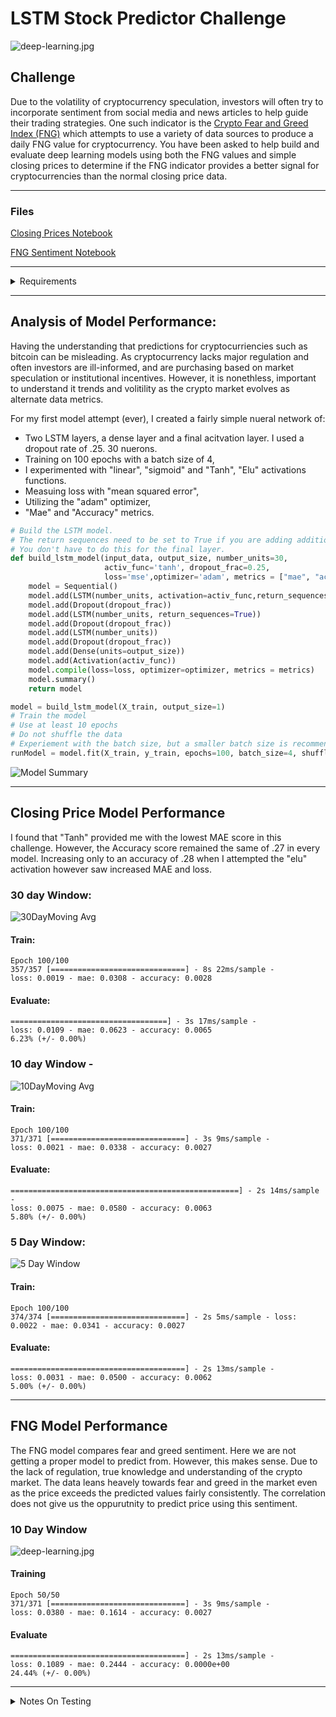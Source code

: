 # LSTM Stock Predictor Challenge

![deep-learning.jpg](Images/deep-learning.jpg)

## Challenge 

Due to the volatility of cryptocurrency speculation, investors will often try to incorporate sentiment from social media and news articles to help guide their trading strategies. One such indicator is the [Crypto Fear and Greed Index (FNG)](https://alternative.me/crypto/fear-and-greed-index/) which attempts to use a variety of data sources to produce a daily FNG value for cryptocurrency. You have been asked to help build and evaluate deep learning models using both the FNG values and simple closing prices to determine if the FNG indicator provides a better signal for cryptocurrencies than the normal closing price data.


- - -

### Files

[Closing Prices Notebook](Starter_Code/lstm_stock_predictor_closing.ipynb)

[FNG Sentiment Notebook](Code/lstm_stock_predictor_fng.ipynb)

- - -
<details close><summary>Requirements</summary>

### Instructions

In this assignment, you will use deep learning recurrent neural networks to model bitcoin closing prices. One model will use the FNG indicators to predict the closing price while the second model will use a window of closing prices to predict the nth closing price.

You will need to:

- [x]  [Prepare the data for training and testing](#prepare-the-data-for-training-and-testing)
- [x]  [Build and train custom LSTM RNNs](#build-and-train-custom-lstm-rnns)
- [x]  [Evaluate the performance of each model](#evaluate-the-performance-of-each-model)

### Prepare the data for training and testing

Use the starter code as a guide to create a Jupyter Notebook for each RNN. The starter code contains a function to help window the data for each dataset.

For the Fear and Greed model, you will use the FNG values to try and predict the closing price. A function is provided in the notebook to help with this.

For the closing price model, you will use previous closing prices to try and predict the next closing price. A function is provided in the notebook to help with this.

Each model will need to use 70% of the data for training and 30% of the data for testing.

Apply a MinMaxScaler to the X and y values to scale the data for the model.

Finally, reshape the X_train and X_test values to fit the model's requirement of (samples, time steps, features).

### Build and train custom LSTM RNNs

In each Jupyter Notebook, create the same custom LSTM RNN architecture. In one notebook, you will fit the data using the FNG values. In the second notebook, you will fit the data using only closing prices.

Use the same parameters and training steps for each model. This is necessary to compare each model accurately.

### Evaluate the performance of each model

Finally, use the testing data to evaluate each model and compare the performance.

Use the above to answer the following:

> Which model has a lower loss?
>
> Which model tracks the actual values better over time?
>
> Which window size works best for the model?



### Submission

* Create Jupyter Notebooks for the homework and host the notebooks on GitHub.

* Include a Markdown that summarizes your homework and include this report in your GitHub repository.

* Submit the link to your GitHub project to Bootcamp Spot.
- - -

### Resources

[Keras Sequential Model Guide](https://keras.io/getting-started/sequential-model-guide/)

[Illustrated Guide to LSTMs](https://towardsdatascience.com/illustrated-guide-to-lstms-and-gru-s-a-step-by-step-explanation-44e9eb85bf21)

[Stanford's RNN Cheatsheet](https://stanford.edu/~shervine/teaching/cs-230/cheatsheet-recurrent-neural-networks)

- - -

Experiment with the model architecture and parameters to see which provides the best results, but be sure to use the same architecture and parameters when comparing each model.

For training, use at least 10 estimators for both models.

- - -

© 2019 Trilogy Education Services, a 2U, Inc. brand. All Rights Reserved.
</details>

----

##  Analysis of Model Performance: 


Having the understanding that predictions for cryptocurriencies such as bitcoin can be misleading. As cryptocurrency lacks major regulation and often investors are ill-informed, and are purchasing based on market speculation or institutional incentives. However, it is nonethless, important to understand it trends and volitility as the crypto market evolves as alternate data metrics.  

For my first model attempt (ever), I created a fairly simple nueral network of: 
- Two LSTM layers, a dense layer and a final acitvation layer. I used a dropout rate of .25. 30 nuerons.
- Training on 100 epochs with a batch size of 4, 
- I experimented with "linear", "sigmoid" and "Tanh", "Elu" activations functions. 
- Measuing loss with "mean squared error", 
- Utilizing the "adam" optimizer,
- "Mae" and "Accuracy" metrics. 

```python
# Build the LSTM model. 
# The return sequences need to be set to True if you are adding additional LSTM layers, but 
# You don't have to do this for the final layer. 
def build_lstm_model(input_data, output_size, number_units=30,
                     activ_func='tanh', dropout_frac=0.25,
                     loss='mse',optimizer='adam', metrics = ["mae", "accuracy"]):
    model = Sequential()    
    model.add(LSTM(number_units, activation=activ_func,return_sequences = True, input_shape=(input_data.shape[1], input_data.shape[2])))
    model.add(Dropout(dropout_frac))
    model.add(LSTM(number_units, return_sequences=True))
    model.add(Dropout(dropout_frac))
    model.add(LSTM(number_units))
    model.add(Dropout(dropout_frac))
    model.add(Dense(units=output_size))
    model.add(Activation(activ_func))    
    model.compile(loss=loss, optimizer=optimizer, metrics = metrics)
    model.summary()
    return model

model = build_lstm_model(X_train, output_size=1)
# Train the model
# Use at least 10 epochs
# Do not shuffle the data
# Experiement with the batch size, but a smaller batch size is recommended    
runModel = model.fit(X_train, y_train, epochs=100, batch_size=4, shuffle=False)
```
![Model Summary](Images/BTC_modelsummary.png)



- - -
## Closing Price Model Performance
I found that "Tanh" provided me with the lowest MAE score in this challenge. However, the Accuracy score remained the same of .27 in every model. Increasing only to an accuracy of .28 when I attempted the "elu" activation however saw increased MAE and loss. 

### 30 day Window:

![30DayMoving Avg](Images/30Day100Epoch.png)
#### Train: 
    Epoch 100/100
    357/357 [==============================] - 8s 22ms/sample - 
    loss: 0.0019 - mae: 0.0308 - accuracy: 0.0028

#### Evaluate:

    ===================================] - 3s 17ms/sample - 
    loss: 0.0109 - mae: 0.0623 - accuracy: 0.0065
    6.23% (+/- 0.00%)


### 10 day Window - 
![10DayMoving Avg](Images/10DayWindow100epoch.png)
#### Train:

    Epoch 100/100
    371/371 [==============================] - 3s 9ms/sample - 
    loss: 0.0021 - mae: 0.0338 - accuracy: 0.0027
#### Evaluate: 

    ===================================================] - 2s 14ms/sample - 
    loss: 0.0075 - mae: 0.0580 - accuracy: 0.0063
    5.80% (+/- 0.00%)


### 5 Day Window:

![5 Day Window](Images/5DayWindow.png)

#### Train:
    Epoch 100/100
    374/374 [==============================] - 2s 5ms/sample - loss: 0.0022 - mae: 0.0341 - accuracy: 0.0027

#### Evaluate: 
    =======================================] - 2s 13ms/sample -
    loss: 0.0031 - mae: 0.0500 - accuracy: 0.0062   
    5.00% (+/- 0.00%)

- - -
## FNG Model Performance

The FNG model compares fear and greed sentiment. Here we are not getting a proper model to predict from. However, this makes sense. Due to the lack of regulation, true knowledge and understanding of the crypto market. The data leans heavely towards fear and greed in the market even as the price exceeds the predicted values fairly consistently. The correlation does not give us the oppurutnity to predict price using this sentiment. 

### 10 Day Window 
![deep-learning.jpg](Images/bokeh_plot_FNG.png)

#### Training
    Epoch 50/50
    371/371 [==============================] - 3s 9ms/sample - 
    loss: 0.0380 - mae: 0.1614 - accuracy: 0.0027

#### Evaluate 
    =======================================] - 2s 13ms/sample -
    loss: 0.1089 - mae: 0.2444 - accuracy: 0.0000e+00
    24.44% (+/- 0.00%)
- - -
<details close><summary>Notes On Testing</summary>

### Testing: 
- Also attempted to smooth with Savgol_Filter() however, saw higher loss, may be coding error. 

Linear Vs Tanh: 
-  "tanh" as main activator batch 4 epoch 100 
producing "5.38%" 
- 2s 13ms/sample - loss: 0.0088 - mae: 0.0538 - accuracy: 0.0063
- Epoch 50/50
    368/368 [==============================] - 4s 10ms/sample - loss: 0.0026 - mae:   0.0370 - accuracy: 0.0027
- Using "linear" produced a MAE score of 6.4% 


- We can see that the loss and mae are steadily decreasing as well. 


 
Tanh with Savgol_filter:
- loss: 0.0102 - mae: 0.0578 - accuracy: 0.0000e+00
5.78% (+/- 0.00%)

Linear With Savgol_filter:
- 368/368 [==============================] - 3s 9ms/sample - loss: 0.0038 - mae: 0.0432 - accuracy: 0.0000e+00

- 1s 7ms/sample - loss: 0.0138 - mae: 0.0687 - accuracy: 0.0000e+00


- 6.87% (+/- 0.00%)

Sigmoid:
- produces MAE of 25%  - in the model the mae and loss are very high 
 
 Relu: 
 - producuces MAE of 13% in evaluation- in the model.fit the loss is to .005 and mae to 0.056
 
- Window period of 10 vs 7 

Elu:
- 0.0084 - mae: 0.0567 - accuracy: 0.0063
['loss', 'mae', 'accuracy']
5.67% (+/- 0.00%)
</details>

